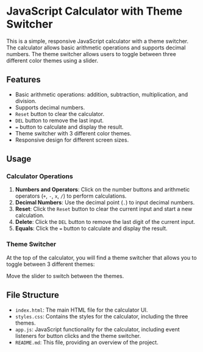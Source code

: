 # JavaScript Calculator with Theme Switcher

This is a simple, responsive JavaScript calculator with a theme switcher. The calculator allows basic arithmetic operations and supports decimal numbers. The theme switcher allows users to toggle between three different color themes using a slider.

## Features

- Basic arithmetic operations: addition, subtraction, multiplication, and division.
- Supports decimal numbers.
- `Reset` button to clear the calculator.
- `DEL` button to remove the last input.
- `=` button to calculate and display the result.
- Theme switcher with 3 different color themes.
- Responsive design for different screen sizes.

## Usage

### Calculator Operations

1. **Numbers and Operators**: Click on the number buttons and arithmetic operators (`+`, `-`, `x`, `/`) to perform calculations.
2. **Decimal Numbers**: Use the decimal point (`.`) to input decimal numbers.
3. **Reset**: Click the `Reset` button to clear the current input and start a new calculation.
4. **Delete**: Click the `DEL` button to remove the last digit of the current input.
5. **Equals**: Click the `=` button to calculate and display the result.

### Theme Switcher

At the top of the calculator, you will find a theme switcher that allows you to toggle between 3 different themes:

Move the slider to switch between the themes.

## File Structure

- `index.html`: The main HTML file for the calculator UI.
- `styles.css`: Contains the styles for the calculator, including the three themes.
- `app.js`: JavaScript functionality for the calculator, including event listeners for button clicks and the theme switcher.
- `README.md`: This file, providing an overview of the project.